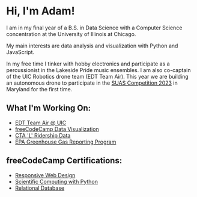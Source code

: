 # Hi, I'm Adam!

I am in my final year of a B.S. in Data Science with a Computer Science concentration at the University of Illinois at Chicago.

My main interests are data analysis and visualization with Python and JavaScript.

In my free time I tinker with hobby electronics and participate as a percussionist in the Lakeside Pride music ensembles. I am also co-captain of the UIC Robotics drone team (EDT Team Air). This year we are building an autonomous drone to participate in the [SUAS Competition 2023](https://suas-competition.org) in Maryland for the first time.

## What I'm Working On:

- [EDT Team Air @ UIC](https://github.com/chicagoedt/team-air-suas-2023)
- [freeCodeCamp Data Visualization](https://abeige.github.com/fcc-data-vis)
- [CTA 'L' Ridership Data](https://github.com/abeige/cs424-project3)
- [EPA Greenhouse Gas Reporting Program](https://github.com/abeige/ghgrp)

## freeCodeCamp Certifications:

- [Responsive Web Design](https://www.freecodecamp.org/certification/abeige/responsive-web-design)
- [Scientific Computing with Python](https://www.freecodecamp.org/certification/abeige/scientific-computing-with-python-v7)
- [Relational Database](https://www.freecodecamp.org/certification/abeige/relational-database-v8)
